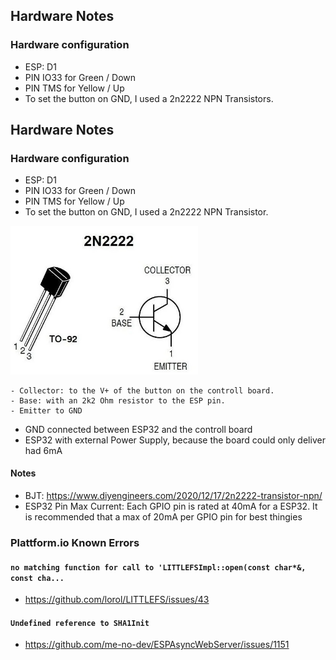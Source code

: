 ## Hardware Notes

### Hardware configuration
- ESP: D1
- PIN IO33 for Green / Down
- PIN TMS for Yellow / Up
- To set the button on GND, I used a 2n2222 NPN Transistors.
## Hardware Notes

### Hardware configuration
- ESP: D1
- PIN IO33 for Green / Down
- PIN TMS for Yellow / Up
- To set the button on GND, I used a 2n2222 NPN Transistor.

<img src="2n2222.jpg" alt="2n2222 NPN Transistor" width="300">

    - Collector: to the V+ of the button on the controll board.
    - Base: with an 2k2 Ohm resistor to the ESP pin.
    - Emitter to GND
    
- GND connected between ESP32 and the controll board
- ESP32 with external Power Supply, because the board could only deliver had 6mA

#### Notes
- BJT: https://www.diyengineers.com/2020/12/17/2n2222-transistor-npn/
- ESP32 Pin Max Current: Each GPIO pin is rated at 40mA for a ESP32. It is recommended that a max of 20mA per GPIO pin for best thingies

### Plattform.io Known Errors

#### `no matching function for call to 'LITTLEFSImpl::open(const char*&, const cha...`
- https://github.com/lorol/LITTLEFS/issues/43

#### `Undefined reference to SHA1Init`
- https://github.com/me-no-dev/ESPAsyncWebServer/issues/1151
